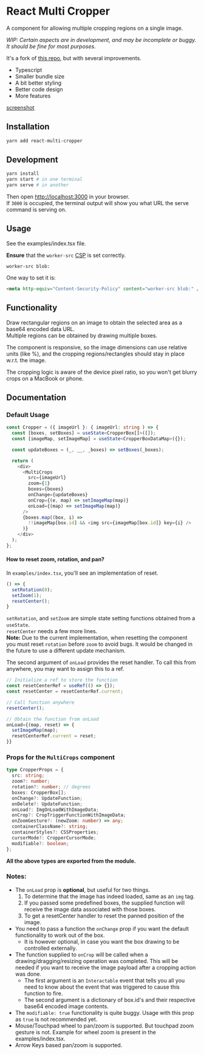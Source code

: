 # React Multi Cropper
A component for allowing multiple cropping regions on a single image.

_WIP: Certain aspects are in development, and may be incomplete or buggy._  
_It should be fine for most purposes._

It's a fork of [this repo](https://github.com/beizhedenglong/react-multi-crops), but with several improvements.
- Typescript
- Smaller bundle size
- A bit better styling
- Better code design
- More features

[screenshot](https://snipboard.io/aWJHFU.jpg)


## Installation
```bash
yarn add react-multi-cropper
```

## Development
```bash
yarn install
yarn start # in one terminal
yarn serve # in another
```
Then open [http://localhost:3000](http://localhost:3000) in your browser.  
If `3000` is occupied, the terminal output will show you what URL the serve command is serving on.

## Usage

See the examples/index.tsx file.

**Ensure** that the `worker-src` [CSP](https://developer.mozilla.org/en-US/docs/Web/HTTP/CSP) is set correctly.
```
worker-src blob:
```
One way to set it is:
```html
<meta http-equiv="Content-Security-Policy" content="worker-src blob:" />
```

## Functionality

Draw rectangular regions on an image to obtain the selected area as a base64 encoded data URL.  
Multiple regions can be obtained by drawing multiple boxes.

The component is responsive, so the image dimensions can use relative units (like %), and the cropping regions/rectangles should stay in place w.r.t. the image.

The cropping logic is aware of the device pixel ratio, so you won't get blurry crops on a MacBook or phone.

## Documentation

### Default Usage
```typescript jsx
const Cropper = ({ imageUrl }: { imageUrl: string ) => {
  const [boxes, setBoxes] = useState<CropperBox[]>([]);
  const [imageMap, setImageMap] = useState<CropperBoxDataMap>({});

  const updateBoxes = (_, __, _boxes) => setBoxes(_boxes);

  return (
    <div>
      <MultiCrops
        src={imageUrl}
        zoom={1}
        boxes={boxes}
        onChange={updateBoxes}
        onCrop={(e, map) => setImageMap(map)}
        onLoad={(map) => setImageMap(map)}
      />
      {boxes.map((box, i) =>
        !!imageMap[box.id] && <img src={imageMap[box.id]} key={i} />
      )}
    </div>
  );
};
```

#### How to reset zoom, rotation, and pan?
In `examples/index.tsx`, you'll see an implementation of reset.
```typescript jsx
() => {
  setRotation(0);
  setZoom(1);
  resetCenter();
}
```
`setRotation`, and `setZoom` are simple state setting functions obtained from a `useState`.  
`resetCenter` needs a few more lines.  
**Note:** Due to the current implementation, when resetting the component you must
reset `rotation` before `zoom` to avoid bugs. It would be changed in the future to
use a different update mechanism.

The second argument of `onLoad` provides the reset handler.
To call this from anywhere, you may want to assign this to a ref.

```typescript jsx
// Initialize a ref to store the function
const resetCenterRef = useRef(() => {});
const resetCenter = resetCenterRef.current;

// Call function anywhere
resetCenter();

// Obtain the function from onLoad
onLoad={(map, reset) => {
  setImageMap(map);
  resetCenterRef.current = reset;
}}
```


### Props for the `MultiCrops` component
```typescript
type CropperProps = {
  src: string;
  zoom?: number;
  rotation?: number; // degrees
  boxes: CropperBox[];
  onChange?: UpdateFunction;
  onDelete?: UpdateFunction;
  onLoad?: ImgOnLoadWithImageData;
  onCrop?: CropTriggerFunctionWithImageData;
  onZoomGesture?: (newZoom: number) => any;
  containerClassName?: string;
  containerStyles?: CSSProperties;
  cursorMode?: CropperCursorMode;
  modifiable?: boolean;
};
```

**All the above types are exported from the module.**

### Notes:
- The `onLoad` prop is **optional**, but useful for two things.
  1. To determine that the image has indeed loaded, same as an `img` tag.
  2. If you passed some predefined boxes, the supplied function will receive the image data associated with those boxes.
  3. To get a resetCenter handler to reset the panned position of the image.
- You need to pass a function the `onChange` prop if you want the default functionality to work out of the box.
  - It is however optional, in case you want the box drawing to be controlled externally.
- The function supplied to `onCrop` will be called when a drawing/dragging/resizing operation was completed. This will be needed if you want to receive the image payload after a cropping action was done.
  - The first argument is an `Interactable` event that tells you all you need to know about the event that was triggered to cause this function to fire.
  - The second argument is a dictionary of box.id's and their respective base64 encoded image contents.
- The `modifiable: true` functionality is quite buggy. Usage with this prop as `true` is not recommended yet.
- Mouse/Touchpad wheel to pan/zoom is supported. But touchpad zoom gesture is not. Example for wheel zoom is present in the examples/index.tsx.
- Arrow Keys based pan/zoom is supported.
